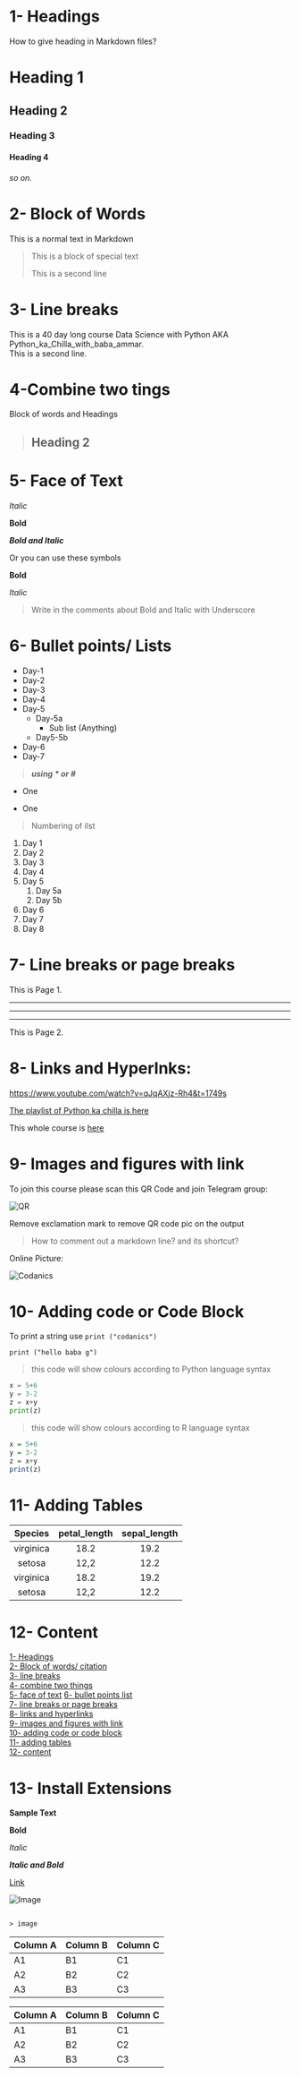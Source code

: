 
# 1- Headings
How to give heading in Markdown files?
# Heading 1
##  Heading 2
### Heading 3
#### Heading 4
###### so on.


# 2- Block of Words

This is a normal text in Markdown

>This is a block of special text 
>
>This is a second line

# 3- Line breaks

This is a 40 day long course Data Science with Python AKA Python_ka_Chilla_with_baba_ammar.\
This is a second line. 

# 4-Combine  two tings

Block of words and Headings

>## Heading 2

# 5- Face of Text

*Italic*

**Bold**

***Bold and Italic***

Or you can use these symbols

__Bold__

_Italic_

>Write in the comments about Bold and Italic with Underscore

# 6- Bullet points/ Lists

- Day-1
- Day-2
- Day-3
- Day-4
- Day-5
    - Day-5a
        -   Sub list (Anything)
    - Day5-5b
- Day-6
- Day-7

> __***using * or #***__

* One
+ One


> Numbering of ilst

1. Day 1
2. Day 2
3. Day 3
4. Day 4
5. Day 5
    1. Day 5a
    2. Day 5b
6. Day 6
7. Day 7
8. Day 8

# 7- Line breaks or page breaks

This is Page 1.

___

---
***

This is Page 2.

# 8- Links and Hyperlnks:

<https://www.youtube.com/watch?v=qJqAXjz-Rh4&t=1749s>

[The playlist of Python ka chilla is here](https://www.youtube.com/watch?v=qJqAXjz-Rh4&t=1749s)

[Codanics]:https://www.youtube.com/watch?v=qJqAXjz-Rh4&t=1749s

This whole course is [here][Codanics]

# 9- Images and figures with link

To join this course please scan this QR Code and join Telegram group:

![QR](QR.png)

Remove exclamation mark to remove QR code pic on the output

> How to comment out a markdown line? and its shortcut?

Online Picture:

![Codanics](https://codanics.com/wp-content/uploads/2023/09/cropped-logo.png)


# 10- Adding code or Code Block

To print a string use  `print ("codanics")`

`print ("hello baba g")`

> this code will show colours according to Python language syntax

```python
x = 5+6
y = 3-2
z = x+y
print(z)
```

> this code will show colours according to R language syntax

```R
x = 5+6
y = 3-2
z = x+y
print(z)
```

# 11- Adding Tables

| Species | petal_length | sepal_length |
| :-----: | :-----: | :-----: |
| virginica | 18.2 | 19.2 |
| setosa | 12,2 | 12.2 |
| virginica | 18.2 | 19.2 |
| setosa | 12,2 | 12.2 |

# 12- Content

[1- Headings](#1--headings)\
[2- Block of words/ citation](#2--block-of-words)\
[3- line breaks](#3--line-breaks)\
[4- combine two things](#4-combine--two-tings)\
[5- face of text](#5--face-of-text)
[6- bullet points list](#6--bullet-points-lists)\
[7- line breaks or page breaks](#7--line-breaks-or-page-breaks)\
[8- links and hyperlinks](#8--links-and-hyperlnks)\
[9- images and figures with link](#9--images-and-figures-with-link)\
[10- adding code or code block](#10--adding-code-or-code-block)\
[11- adding tables](#11--adding-tables)\
[12- content](#12--content)


# 13- Install Extensions

**Sample Text**

**Bold**

_Italic_

**_Italic and Bold_**

[Link](https://codanics.com/)

![Image](QR.png)

```

> image

```

Column A | Column B | Column C
---------|----------|---------
 A1 | B1 | C1
 A2 | B2 | C2
 A3 | B3 | C3


Column A | Column B | Column C
---------|----------|---------
 A1 | B1 | C1
 A2 | B2 | C2
 A3 | B3 | C3








